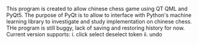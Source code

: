 This program is created to allow chinese chess game using QT QML and PyQt5.
The purpose of PyQt is to allow to interface with Python's machine learning library to investigate and study implementation on chinese chess.
THe program is still buggy, lack of saving and restoring history for now. Current version supports:
i. click select deselect token
ii. undo
